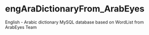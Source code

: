 # engAraDictionaryFrom_ArabEyes
English - Arabic dictionary MySQL database based on WordList from ArabEyes Team 
